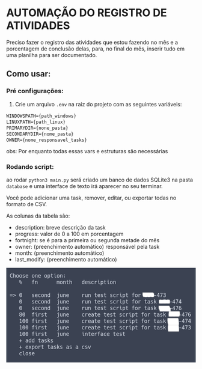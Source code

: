 # AUTOMAÇÃO DO REGISTRO DE ATIVIDADES
Preciso fazer o registro das atividades que estou fazendo no mês e a porcentagem
de conclusão delas, para, no final do mês, inserir tudo em uma planilha para ser
documentado.

## Como usar:
### Pré configurações:
1. Crie um arquivo `.env` na raiz do projeto com as seguintes variáveis:
``` .env
WINDOWSPATH={path_windows}
LINUXPATH={path_linux}
PRIMARYDIR={none_pasta}
SECONDARYDIR={nome_pasta}
OWNER={nome_responsavel_tasks}
```
obs: Por enquanto todas essas vars e estruturas são necessárias

### Rodando script:
ao rodar `python3 main.py` será criado um banco de dados SQLite3 na pasta
`database` e uma interface de texto irá aparecer no seu terminar.

Você pode adicionar uma task, remover, editar, ou exportar todas no formato de
CSV.

As colunas da tabela são:
- description: breve descrição da task
- progress: valor de 0 a 100 em porcentagem
- fortnight: se é para a primeira ou segunda metade do mês
- owner: (preenchimento automático) responsável pela task
- month: (preenchimento automático)
- last_modify: (preenchimento automático)


![registros](/assets/ram.png)
